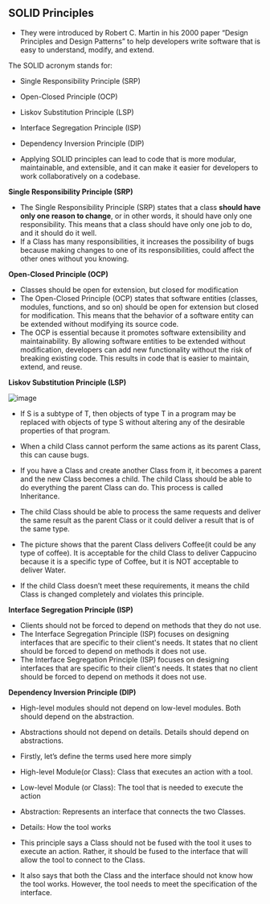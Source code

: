 ## SOLID Principles

- They were introduced by Robert C. Martin in his 2000 paper “Design Principles and Design Patterns” to help developers write software that is easy to understand, modify, and extend.


The SOLID acronym stands for:

- Single Responsibility Principle (SRP)
- Open-Closed Principle (OCP)
- Liskov Substitution Principle (LSP)
- Interface Segregation Principle (ISP)
- Dependency Inversion Principle (DIP)

- Applying SOLID principles can lead to code that is more modular, maintainable, and extensible, and it can make it easier for developers to work collaboratively on a codebase.

**Single Responsibility Principle (SRP)**

- The Single Responsibility Principle (SRP) states that a class **should have only one reason to change**, or in other words, it should have only one responsibility. This means that a class should have only one job to do, and it should do it well.
- If a Class has many responsibilities, it increases the possibility of bugs because making changes to one of its responsibilities, could affect the other ones without you knowing.

**Open-Closed Principle (OCP)**

- Classes should be open for extension, but closed for modification
- The Open-Closed Principle (OCP) states that software entities (classes, modules, functions, and so on) should be open for extension but closed for modification. This means that the behavior of a software entity can be extended without modifying its source code.
- The OCP is essential because it promotes software extensibility and maintainability. By allowing software entities to be extended without modification, developers can add new functionality without the risk of breaking existing code. This results in code that is easier to maintain, extend, and reuse.



**Liskov Substitution Principle (LSP)**


![image](https://github.com/venkatdas/Interview_preparation/assets/43024084/de6c2ea4-4a88-4456-898b-8728a319ddaa)

- If S is a subtype of T, then objects of type T in a program may be replaced with objects of type S without altering any of the desirable properties of that program.
- When a child Class cannot perform the same actions as its parent Class, this can cause bugs.

- If you have a Class and create another Class from it, it becomes a parent and the new Class becomes a child. The child Class should be able to do everything the parent Class can do. This process is called Inheritance.

- The child Class should be able to process the same requests and deliver the same result as the parent Class or it could deliver a result that is of the same type.

- The picture shows that the parent Class delivers Coffee(it could be any type of coffee). It is acceptable for the child Class to deliver Cappucino because it is a specific type of Coffee, but it is NOT acceptable to deliver Water.

- If the child Class doesn’t meet these requirements, it means the child Class is changed completely and violates this principle.

**Interface Segregation Principle (ISP)**


- Clients should not be forced to depend on methods that they do not use.
- The Interface Segregation Principle (ISP) focuses on designing interfaces that are specific to their client's needs. It states that no client should be forced to depend on methods it does not use.
- The Interface Segregation Principle (ISP) focuses on designing interfaces that are specific to their client's needs. It states that no client should be forced to depend on methods it does not use.


**Dependency Inversion Principle (DIP)**

- High-level modules should not depend on low-level modules. Both should depend on the abstraction.

- Abstractions should not depend on details. Details should depend on abstractions.

- Firstly, let’s define the terms used here more simply

- High-level Module(or Class): Class that executes an action with a tool.

- Low-level Module (or Class): The tool that is needed to execute the action

- Abstraction: Represents an interface that connects the two Classes.

- Details: How the tool works


- This principle says a Class should not be fused with the tool it uses to execute an action. Rather, it should be fused to the interface that will allow the tool to connect to the Class.

- It also says that both the Class and the interface should not know how the tool works. However, the tool needs to meet the specification of the interface.



